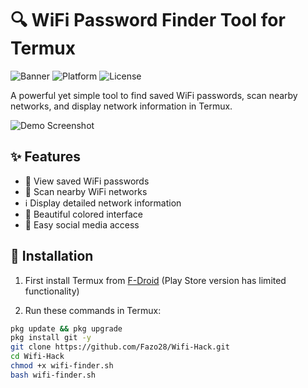 # 🔍 WiFi Password Finder Tool for Termux

![Banner](https://img.shields.io/badge/Fazo28-WiFi_Finder-brightgreen) 
![Platform](https://img.shields.io/badge/Platform-Termux-blue) 
![License](https://img.shields.io/badge/License-MIT-orange)

A powerful yet simple tool to find saved WiFi passwords, scan nearby networks, and display network information in Termux.

![Demo Screenshot](https://via.placeholder.com/800x400/222/fff?text=WiFi+Password+Finder+by+Fazo28)

## ✨ Features

- 🔑 View saved WiFi passwords
- 📶 Scan nearby WiFi networks
- ℹ️ Display detailed network information
- 🎨 Beautiful colored interface
- 📱 Easy social media access

## 🚀 Installation

1. First install Termux from [F-Droid](https://f-droid.org/en/packages/com.termux/)
   (Play Store version has limited functionality)

2. Run these commands in Termux:
```bash
pkg update && pkg upgrade
pkg install git -y
git clone https://github.com/Fazo28/Wifi-Hack.git
cd Wifi-Hack
chmod +x wifi-finder.sh
bash wifi-finder.sh
